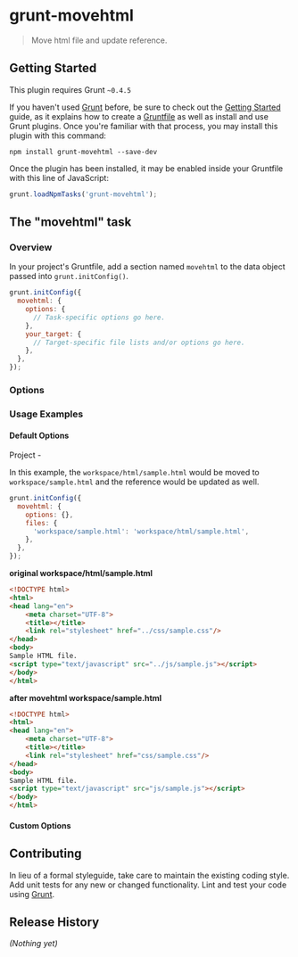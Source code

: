 # grunt-movehtml

> Move html file and update reference.

## Getting Started
This plugin requires Grunt `~0.4.5`

If you haven't used [Grunt](http://gruntjs.com/) before, be sure to check out the [Getting Started](http://gruntjs.com/getting-started) guide, as it explains how to create a [Gruntfile](http://gruntjs.com/sample-gruntfile) as well as install and use Grunt plugins. Once you're familiar with that process, you may install this plugin with this command:

```shell
npm install grunt-movehtml --save-dev
```

Once the plugin has been installed, it may be enabled inside your Gruntfile with this line of JavaScript:

```js
grunt.loadNpmTasks('grunt-movehtml');
```

## The "movehtml" task

### Overview
In your project's Gruntfile, add a section named `movehtml` to the data object passed into `grunt.initConfig()`.

```js
grunt.initConfig({
  movehtml: {
    options: {
      // Task-specific options go here.
    },
    your_target: {
      // Target-specific file lists and/or options go here.
    },
  },
});
```

### Options

### Usage Examples

#### Default Options
Project -
 
In this example, the `workspace/html/sample.html` would be moved to `workspace/sample.html` and the reference would be updated as well. 

```js
grunt.initConfig({
  movehtml: {
    options: {},
    files: {
      'workspace/sample.html': 'workspace/html/sample.html',
    },
  },
});
```

**original workspace/html/sample.html**
```html
<!DOCTYPE html>
<html>
<head lang="en">
    <meta charset="UTF-8">
    <title></title>
    <link rel="stylesheet" href="../css/sample.css"/>
</head>
<body>
Sample HTML file.
<script type="text/javascript" src="../js/sample.js"></script>
</body>
</html>
```

**after movehtml workspace/sample.html**
```html
<!DOCTYPE html>
<html>
<head lang="en">
    <meta charset="UTF-8">
    <title></title>
    <link rel="stylesheet" href="css/sample.css"/>
</head>
<body>
Sample HTML file.
<script type="text/javascript" src="js/sample.js"></script>
</body>
</html>
```
#### Custom Options

## Contributing
In lieu of a formal styleguide, take care to maintain the existing coding style. Add unit tests for any new or changed functionality. Lint and test your code using [Grunt](http://gruntjs.com/).

## Release History
_(Nothing yet)_
